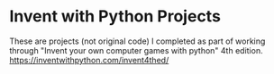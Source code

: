 # Invent with Python Projects

These are projects (not original code) I completed as part of working through "Invent your own computer games with python" 4th edition.
https://inventwithpython.com/invent4thed/
